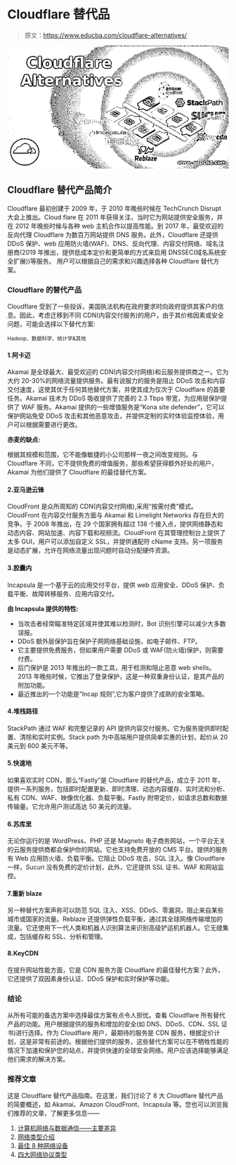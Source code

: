 # Cloudflare 替代品

> 原文：<https://www.educba.com/cloudflare-alternatives/>

![Cloudflare Alternatives](img/fb4c597fe791ca666b301f26f7d46a80.png "Cloudflare Alternatives")



## Cloudflare 替代产品简介

Cloudflare 最初创建于 2009 年，于 2010 年晚些时候在 TechCrunch Disrupt 大会上推出。Cloud flare 在 2011 年获得关注，当时它为网站提供安全服务，并在 2012 年晚些时候与各种 web 主机合作以提高性能。到 2017 年，最受欢迎的反向代理 Cloudflare 为数百万网站提供 DNS 服务。此外，Cloudflare 还提供 DDoS 保护、web 应用防火墙(WAF)、DNS、反向代理、内容交付网络、域名注册商(2019 年推出，提供低成本定价和更简单的方式来启用 DNSSEC(域名系统安全扩展))等服务。
用户可以根据自己的需求和兴趣选择各种 Cloudflare 替代方案。

### Cloudflare 的替代产品

Cloudflare 受到了一些投诉，美国执法机构在政府要求时向政府提供其客户的信息。因此，考虑迁移到不同 CDN(内容交付服务)的用户，由于其价格因素或安全问题，可能会选择以下替代方案:

<small>Hadoop、数据科学、统计学&其他</small>

#### 1.阿卡迈

Akamai 是全球最大、最受欢迎的 CDN(内容交付网络)和云服务提供商之一。它为大约 20-30%的网络流量提供服务。最有说服力的服务是阻止 DDoS 攻击和内容交付速度，这使其优于任何其他替代方案，并使其成为仅次于 Cloudflare 的首要任务。Akamai 技术为 DDoS 吸收提供了完善的 2.3 Tbps 带宽，为应用层保护提供了 WAF 服务。Akamai 提供的一些增值服务是“Kona site defender”，它可以保护网站免受 DDoS 攻击和其他恶意攻击，并提供定制的实时体验监控体验，用户可以根据需要进行更改。

**赤麦的缺点:**

根据其规模和范围，它不能像敏捷的小公司那样一夜之间改变规则。与 Cloudflare 不同，它不提供免费的增值服务，那些希望获得额外好处的用户，Akamai 为他们提供了 Cloudflare 的最佳替代方案。

#### 2.亚马逊云锋

CloudFront 是众所周知的 CDN(内容交付网络),采用“按需付费”模式。CloudFront 在内容交付服务方面与 Akamai 和 Limelight Networks 存在巨大的竞争。于 2008 年推出，在 29 个国家拥有超过 138 个接入点，提供网络静态和动态内容、网站加速、内容下载和视频流。CloudFront 在其管理控制台上提供了太多 GUI，用户可以添加自定义 SSL，并提供通配符 cName 支持。另一项服务是动态扩展，允许在网络流量出现问题时自动分配硬件资源。

#### 3.胶囊内

Incapsula 是一个基于云的应用交付平台，提供 web 应用安全、DDoS 保护、负载平衡、故障转移服务、应用内容交付。

**由 Incapsula 提供的特性:**

*   当攻击者经常瞄准特定区域并使其难以检测时，Bot 识别引擎可以减少大多数误报。
*   DDoS 额外层保护旨在保护子网网络基础设施，如电子邮件、FTP。
*   它主要提供免费服务，但如果用户需要 DDoS 或 WAF(防火墙)保护，则需要付费。
*   后门保护是 2013 年推出的一款工具，用于检测和阻止恶意 web shells。2013 年晚些时候，它推出了登录保护，这是一种双重身份认证，是其产品的附加功能。
*   最近推出的一个功能是“Incap 规则”,它为客户提供了成熟的安全策略。

#### 4.堆栈路径

StackPath 通过 WAF 和完整记录的 API 提供内容交付服务。它为服务提供即时配置、清除和实时实例。Stack path 为中高端用户提供简单实惠的计划，起价从 20 美元到 600 美元不等。

#### 5.快速地

如果喜欢实时 CDN，那么“Fastly”是 Cloudflare 的替代产品，成立于 2011 年，提供一系列服务，包括即时配置更新、即时清理、动态内容缓存、实时流和分析、私有 CDN、WAF、映像优化器、负载平衡。Fastly 附带定价，如请求总数和数据传输量。它允许用户测试高达 50 美元的流量。

#### 6.苏库里

无论你运行的是 WordPress、PHP 还是 Magneto 电子商务网站，一个平台无关的云服务提供商都会保护你的网站。它也支持免费开放的 CMS 平台。提供的服务有 Web 应用防火墙、负载平衡。它阻止 DDoS 攻击，SQL 注入。像 Cloudflare 一样，Sucuri 没有免费的定价计划，此外，它还提供 SSL 证书、WAF 和网站监控。

#### 7.重新 blaze

另一种替代方案声称可以防范 SQL 注入、XSS、DDoS、零漏洞，阻止来自某些城市或国家的流量。Reblaze 还提供弹性负载平衡，通过其全球网络传输增加的流量。它还使用下一代人类和机器人识别算法来识别高级铲运机机器人。它无缝集成，包括缓存和 SSL、分析和管理。

#### 8.KeyCDN

在提升网站性能方面，它是 CDN 服务方面 Cloudflare 的最佳替代方案？此外，它还提供了双因素身份认证、DDoS 保护和实时保护等功能。

### 结论

从所有可能的备选方案中选择最佳方案有点令人担忧。查看 Cloudflare 所有替代产品的功能。用户根据提供的服务和增加的安全(如 DNS、DDoS、CDN、SSL 证书)进行选择。作为 Cloudflare 用户，最期待的服务是 CDN 服务，根据定价计划，这是非常有前途的。根据他们提供的服务，这些替代方案可以在不牺牲性能的情况下加速和保护您的站点，并提供快速的全球安全网络。用户应该选择能够满足他们需求的解决方案。

### 推荐文章

这是 Cloudflare 替代产品指南。在这里，我们讨论了 8 大 Cloudflare 替代产品的简要概述，如 Akamai、Amazon CloudFront、Incapsula 等。您也可以浏览我们推荐的文章，了解更多信息——

1.  [计算机网络与数据通信——主要差异](https://www.educba.com/computer-network-vs-data-communication/)
2.  [网络类型介绍](https://www.educba.com/types-of-network/)
3.  [最佳 8 种网络设备](https://www.educba.com/types-of-network-devices/)
4.  [四大网络协议类型](https://www.educba.com/types-of-networking-protocols/)





